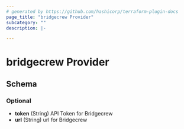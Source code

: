 ```yaml
---
# generated by https://github.com/hashicorp/terraform-plugin-docs
page_title: "bridgecrew Provider"
subcategory: ""
description: |-

---
```


# bridgecrew Provider





<!-- schema generated by tfplugindocs -->
## Schema

### Optional

- **token** (String) API Token for Bridgecrew
- **url** (String) url for Bridgecrew
